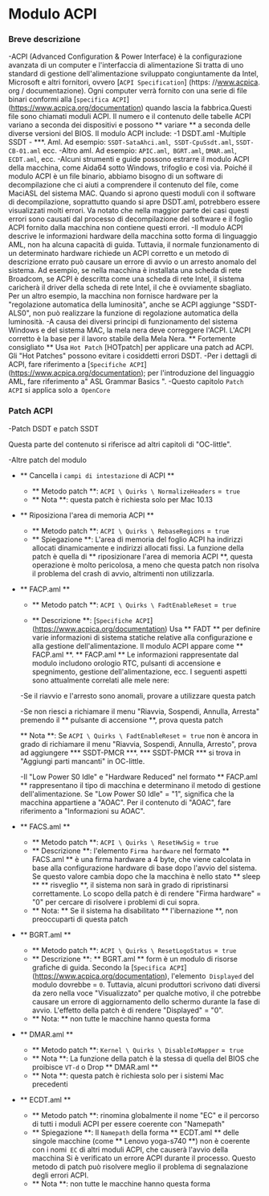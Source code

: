# Modulo ACPI

### Breve descrizione

-ACPI (Advanced Configuration & Power Interface) è la configurazione avanzata di un computer e l'interfaccia di alimentazione Si tratta di uno standard di gestione dell'alimentazione sviluppato congiuntamente da Intel, Microsoft e altri fornitori, ovvero [`ACPI Specification`] (https: //www.acpica. org / documentazione). Ogni computer verrà fornito con una serie di file binari conformi alla [`specifica ACPI`] (https://www.acpica.org/documentation) quando lascia la fabbrica.Questi file sono chiamati moduli ACPI. Il numero e il contenuto delle tabelle ACPI variano a seconda dei dispositivi e possono ** variare ** a seconda delle diverse versioni del BIOS. Il modulo ACPI include:
  -1 DSDT.aml
  -Multiple SSDT - ***. Aml. Ad esempio: `SSDT-SataAhci.aml`,` SSDT-CpuSsdt.aml`, `SSDT-CB-01.aml` ecc.
  -Altro aml. Ad esempio: `APIC.aml`,` BGRT.aml`, `DMAR.aml`,` ECDT.aml`, ecc.
-Alcuni strumenti e guide possono estrarre il modulo ACPI della macchina, come Aida64 sotto Windows, trifoglio e così via. Poiché il modulo ACPI è un file binario, abbiamo bisogno di un software di decompilazione che ci aiuti a comprendere il contenuto del file, come MaciASL del sistema MAC. Quando si aprono questi moduli con il software di decompilazione, soprattutto quando si apre DSDT.aml, potrebbero essere visualizzati molti errori. Va notato che nella maggior parte dei casi questi errori sono causati dal processo di decompilazione del software e il foglio ACPI fornito dalla macchina non contiene questi errori.
-Il modulo ACPI descrive le informazioni hardware della macchina sotto forma di linguaggio AML, non ha alcuna capacità di guida. Tuttavia, il normale funzionamento di un determinato hardware richiede un ACPI corretto e un metodo di descrizione errato può causare un errore di avvio o un arresto anomalo del sistema. Ad esempio, se nella macchina è installata una scheda di rete Broadcom, se ACPI è descritta come una scheda di rete Intel, il sistema caricherà il driver della scheda di rete Intel, il che è ovviamente sbagliato. Per un altro esempio, la macchina non fornisce hardware per la "regolazione automatica della luminosità", anche se ACPI aggiunge "SSDT-ALS0", non può realizzare la funzione di regolazione automatica della luminosità.
-A causa dei diversi principi di funzionamento del sistema Windows e del sistema MAC, la mela nera deve correggere l'ACPI. L'ACPI corretto è la base per il lavoro stabile della Mela Nera. ** Fortemente consigliato ** Usa `Hot Patch` [HOTpatch] per applicare una patch ad ACPI. Gli "Hot Patches" possono evitare i cosiddetti errori DSDT.
-Per i dettagli di ACPI, fare riferimento a [`Specifiche ACPI`] (https://www.acpica.org/documentation); per l'introduzione del linguaggio AML, fare riferimento a" ASL Grammar Basics ".
-Questo capitolo `Patch ACPI` si applica solo a` OpenCore`

### Patch ACPI

-Patch DSDT e patch SSDT

  Questa parte del contenuto si riferisce ad altri capitoli di "OC-little".

-Altre patch del modulo

  - ** Cancella i `campi di intestazione` di ACPI **
    - ** Metodo patch **: `ACPI \ Quirks \ NormalizeHeaders` =` true`
    - ** Nota **: questa patch è richiesta solo per Mac 10.13
  - ** Riposiziona l'area di memoria ACPI **
    - ** Metodo patch **: `ACPI \ Quirks \ RebaseRegions` =` true`
    - ** Spiegazione **: L'area di memoria del foglio ACPI ha indirizzi allocati dinamicamente e indirizzi allocati fissi. La funzione della patch è quella di ** riposizionare l'area di memoria ACPI **, questa operazione è molto pericolosa, a meno che questa patch non risolva il problema del crash di avvio, altrimenti non utilizzarla.
  - ** FACP.aml **
    
    - ** Metodo patch **: `ACPI \ Quirks \ FadtEnableReset` =` true`
    
    - ** Descrizione **: [`Specifiche ACPI`] (https://www.acpica.org/documentation) Usa ** FADT ** per definire varie informazioni di sistema statiche relative alla configurazione e alla gestione dell'alimentazione. Il modulo ACPI appare come ** FACP.aml **. ** FACP.aml ** Le informazioni rappresentate dal modulo includono orologio RTC, pulsanti di accensione e spegnimento, gestione dell'alimentazione, ecc. I seguenti aspetti sono attualmente correlati alle mele nere:
    
    -Se il riavvio e l'arresto sono anomali, provare a utilizzare questa patch
      
    -Se non riesci a richiamare il menu "Riavvia, Sospendi, Annulla, Arresta" premendo il ** pulsante di accensione **, prova questa patch
      
      ** Nota **: Se `ACPI \ Quirks \ FadtEnableReset` =` true` non è ancora in grado di richiamare il menu "Riavvia, Sospendi, Annulla, Arresto", prova ad aggiungere *** SSDT-PMCR ***. *** SSDT-PMCR *** si trova in "Aggiungi parti mancanti" in OC-little.
      
    -Il "Low Power S0 Idle" e "Hardware Reduced" nel formato ** FACP.aml ** rappresentano il tipo di macchina e determinano il metodo di gestione dell'alimentazione. Se "Low Power S0 Idle" = "1", significa che la macchina appartiene a "AOAC". Per il contenuto di "AOAC", fare riferimento a "Informazioni su AOAC".
    
  - ** FACS.aml **
    - ** Metodo patch **: `ACPI \ Quirks \ ResetHwSig` =` true`
    - ** Descrizione **: l'elemento `Firma hardware` nel formato ** FACS.aml ** è una firma hardware a 4 byte, che viene calcolata in base alla configurazione hardware di base dopo l'avvio del sistema. Se questo valore cambia dopo che la macchina è nello stato ** sleep ** ** risveglio **, il sistema non sarà in grado di ripristinarsi correttamente. Lo scopo della patch è di rendere "Firma hardware" = "0" per cercare di risolvere i problemi di cui sopra.
    - ** Nota: ** Se il sistema ha disabilitato ** l'ibernazione **, non preoccuparti di questa patch
  - ** BGRT.aml **
    - ** Metodo patch **: `ACPI \ Quirks \ ResetLogoStatus` =` true`
    - ** Descrizione **: ** BGRT.aml ** form è un modulo di risorse grafiche di guida. Secondo la [`Specifica ACPI`] (https://www.acpica.org/documentation), l'elemento` Displayed` del modulo dovrebbe = `0`. Tuttavia, alcuni produttori scrivono dati diversi da zero nella voce "Visualizzato" per qualche motivo, il che potrebbe causare un errore di aggiornamento dello schermo durante la fase di avvio. L'effetto della patch è di rendere "Displayed" = "0".
    - ** Nota: ** non tutte le macchine hanno questa forma
  - ** DMAR.aml **
    - ** Metodo patch **: `Kernel \ Quirks \ DisableIoMapper` =` true`
    - ** Nota **: La funzione della patch è la stessa di quella del BIOS che proibisce `VT-d` o Drop ** DMAR.aml **
    - ** Nota **: questa patch è richiesta solo per i sistemi Mac precedenti
  - ** ECDT.aml **
    
    - ** Metodo patch **: rinomina globalmente il nome "EC" e il percorso di tutti i moduli ACPI per essere coerente con "Namepath"
    - ** Spiegazione **: Il `Namepath` della forma ** ECDT.aml ** delle singole macchine (come ** Lenovo yoga-s740 **) non è coerente con i nomi` EC` di altri moduli ACPI, che causerà l'avvio della macchina Si è verificato un errore ACPI durante il processo. Questo metodo di patch può risolvere meglio il problema di segnalazione degli errori ACPI.
    - ** Nota **: non tutte le macchine hanno questa forma
